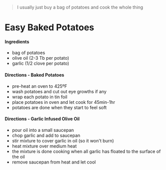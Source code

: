 > I usually just buy a bag of potatoes and cook the whole thing

# Easy Baked Potatoes

#### Ingredients

* bag of potatoes
* olive oil (2-3 Tb per potato)
* garlic (1/2 clove per potato)

#### Directions - Baked Potatoes

* pre-heat an oven to 425ºF
* wash potatoes and cut out eye growths if any
* wrap each potato in tin foil
* place potatoes in oven and let cook for 45min-1hr
* potatoes are done when they start to feel soft

#### Directions - Garlic Infused Olive Oil

* pour oil into a small saucepan
* chop garlic and add to saucepan
* stir mixture to cover garlic in oil (so it won't burn)
* heat mixture over medium heat
* the mixture is done cooking when all garlic has floated to the surface of the oil
* remove saucepan from heat and let cool
